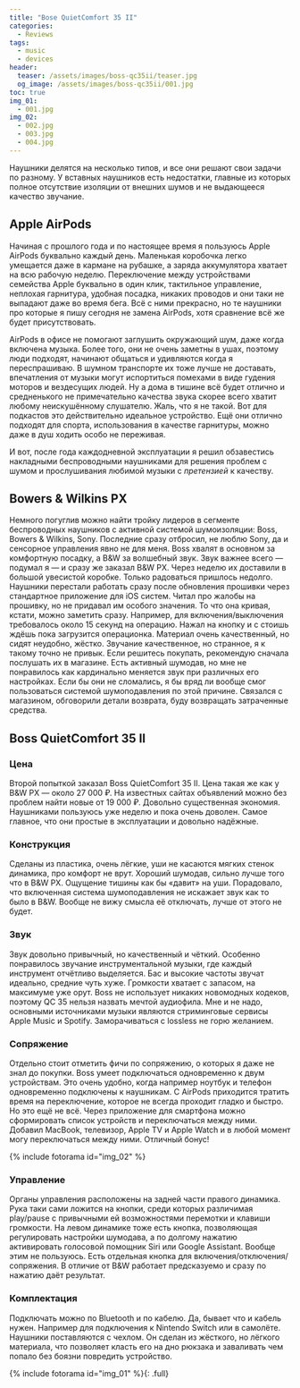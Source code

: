 ```yaml
---
title: "Bose QuietComfort 35 II"
categories:
  - Reviews
tags:
  - music
  - devices
header:
  teaser: /assets/images/boss-qc35ii/teaser.jpg
  og_image: /assets/images/boss-qc35ii/001.jpg
toc: true
img_01:
  - 001.jpg
img_02:
  - 002.jpg
  - 003.jpg
  - 004.jpg
---
```

Наушники делятся на несколько типов, и все они решают свои задачи по разному. У вставных наушников есть недостатки, главные из которых полное отсутствие изоляции от внешних шумов и не выдающееся качество звучание.

## Apple AirPods

Начиная с прошлого года и по настоящее время я пользуюсь Apple AirPods буквально каждый день. Маленькая коробочка легко умещается даже в кармане на рубашке, а заряда аккумулятора хватает на всю рабочую неделю. Переключение между устройствами семейства Apple буквально в один клик, тактильное управление, неплохая гарнитура, удобная посадка, никаких проводов и они таки не выпадают даже во время бега. Всё с ними прекрасно, но те наушники про которые я пишу сегодня не замена AirPods, хотя сравнение всё же будет присутствовать.

AirPods в офисе не помогают заглушить окружающий шум, даже когда включена музыка. Более того, они не очень заметны в ушах, поэтому люди подходят, начинают общаться и удивляются когда я переспрашиваю. В шумном транспорте их тоже лучше не доставать, впечатления от музыки могут испортиться помехами в виде гудения моторов и вездесущих людей. Ну а дома в тишине всё будет отлично и средненького не примечательно качества звука скорее всего хватит любому неискушённому слушателю. Жаль, что я не такой. Вот для подкастов это действительно идеальное устройство. Ещё они отлично подходят для спорта, использования в качестве гарнитуры, можно даже в душ ходить особо не переживая.

И вот, после года каждодневной эксплуатации я решил обзавестись накладными беспроводными наушниками для решения проблем с шумом и прослушивания любимой музыки с *претензией* к качеству.

## Bowers & Wilkins PX

Немного погуглив можно найти тройку лидеров в сегменте беспроводных наушников с активной системой шумоизоляции: Boss, Bowers & Wilkins, Sony. Последние сразу отбросил, не люблю Sony, да и сенсорное управления явно не для меня. Boss хвалят в основном за комфортную посадку, а B&W за волшебный звук. Звук важнее всего — подумал я — и сразу же заказал B&W PX. Через неделю их доставили в большой увесистой коробке. Только радоваться пришлось недолго. Наушники перестали работать сразу после обновления прошивки через стандартное приложение для iOS систем. Читал про жалобы на прошивку, но не придавал им особого значения. То что она кривая, кстати, можно заметить сразу. Например, для включения/выключения требовалось около 15 секунд на операцию. Нажал на кнопку и с стоишь ждёшь пока загрузится операционка. Материал очень качественный, но сидят неудобно, жёстко. Звучание качественное, но странное, я к такому точно не привык. Если решитесь покупать, рекомендую сначала послушать их в магазине. Есть активный шумодав, но мне не понравилось как кардинально меняется звук при различных его настройках. Если бы они не сломались, я бы вряд ли вообще смог пользоваться системой шумоподавления по этой причине. Связался с магазином, обговорили детали возврата, буду возвращать затраченные средства.

## Boss QuietComfort 35 II

### Цена

Второй попыткой заказал Boss QuietComfort 35 II. Цена такая же как у B&W PX — около 27 000  ₽. На известных сайтах объявлений можно без проблем найти новые от 19 000 ₽. Довольно существенная экономия. Наушниками пользуюсь уже неделю и пока очень доволен. Самое главное, что они простые в эксплуатации и довольно надёжные.

### Конструкция

Сделаны из пластика, очень лёгкие, уши не касаются мягких стенок динамика, про комфорт не врут. Хороший шумодав, сильно лучше того что в B&W PX. Ощущение тишины как бы «давит» на уши. Порадовало, что включенная система шумоподавления не искажает звук как то было в B&W. Вообще не вижу смысла её отключать, лучше от этого не будет.

### Звук

Звук довольно привычный, но качественный и чёткий. Особенно понравилось звучание инструментальной музыки, где каждый инструмент отчётливо выделяется. Бас и высокие частоты звучат идеально, средние чуть хуже. Громкости хватает с запасом, на максимуме уже орут. Boss не использует никаких новомодных кодеков, поэтому QC 35 нельзя назвать мечтой аудиофила. Мне и не надо, основными источниками музыки являются стриминговые сервисы Apple Music и Spotify. Заморачиваться с lossless не горю желанием.

### Сопряжение

Отдельно стоит отметить фичи по сопряжению, о которых я даже не знал до покупки. Boss умеет подключаться одновременно к двум устройствам. Это очень удобно, когда например ноутбук и телефон одновременно подключены к наушникам. С AirPods приходится тратить время на переключение, которое не всегда проходит гладко и быстро. Но это ещё не всё. Через приложение для смартфона можно сформировать список устройств и переключаться между ними. Добавил MacBook, телевизор, Apple TV и Apple Watch и в любой момент могу переключаться между ними. Отличный бонус!

{% include fotorama id="img_02" %}

### Управление

Органы управления расположены на задней части правого динамика. Рука таки сами ложится на кнопки, среди которых различимая play/pause с привычными ей возможностями перемотки и клавиши громкости. На левом динамике тоже есть кнопка, позволяющая регулировать настройки шумодава, а по долгому нажатию активировать голосовой помощник Siri или Google Assistant. Вообще этим не пользуюсь. Есть отдельная кнопка для включения/отключения/сопряжения. В отличие от B&W работает предсказуемо и сразу по нажатию даёт результат.

### Комплектация

Подключать можно по Bluetooth и по кабелю. Да, бывает что и кабель нужен. Например для подключения к Nintendo Switch или в самолёте. Наушники поставляются с чехлом. Он сделан из жёсткого, но лёгкого материала, что позволяет класть его на дно рюкзака и заваливать чем попало без боязни повредить устройство.

{% include fotorama id="img_01" %}{: .full}
